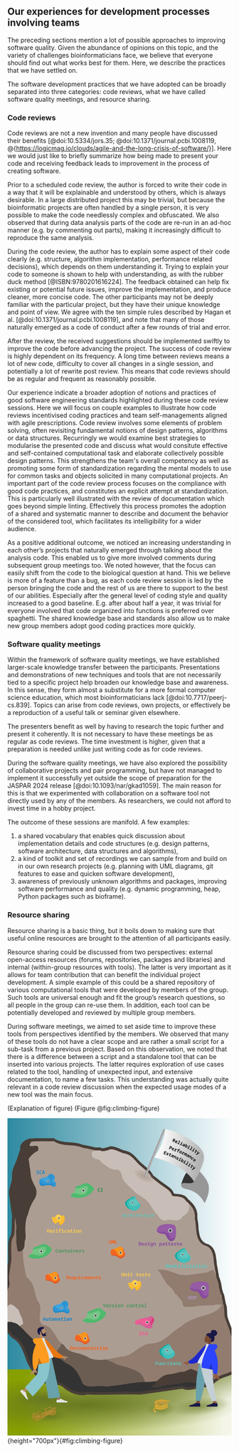 ## Our experiences for development processes involving teams ##

The preceding sections mention a lot of possible approaches to improving software quality.
Given the abundance of opinions on this topic, and the variety of challenges bioinformaticians face, we believe that everyone should find out what works best for them.
Here, we describe the practices that we have settled on.

The software development practices that we have adopted can be broadly separated into three categories: code reviews, what we have called software quality meetings, and resource sharing.

### Code reviews ###

Code reviews are not a new invention and many people have discussed their benefits [@doi:10.5334/jors.35; @doi:10.1371/journal.pcbi.1008119, @{https://logicmag.io/clouds/agile-and-the-long-crisis-of-software/}].
Here we would just like to briefly summarize how being made to present your code and receiving feedback leads to improvement in the process of creating software.

Prior to a scheduled code review, the author is forced to write their code in a way that it will be explainable and understood by others, which is always desirable.
In a large distributed project this may be trivial, but because the bioinformatic projects are often handled by a single person, it is very possible to make the code needlessly complex and obfuscated.
We also observed that during data analysis parts of the code are re-run in an ad-hoc manner (e.g. by commenting out parts), making it increasingly difficult to reproduce the same analysis.

During the code review, the author has to explain some aspect of their code clearly (e.g. structure, algorithm implementation, performance related decisions), which depends on them understanding it.
Trying to explain your code to someone is shown to help with understanding, as with the rubber duck method [@ISBN:9780201616224].
The feedback obtained can help fix existing or potential future issues, improve the implementation, and produce cleaner, more concise code.
The other participants may not be deeply familiar with the particular project, but they have their unique knowledge and point of view.
We agree with the ten simple rules described by Hagan et al. [@doi:10.1371/journal.pcbi.1008119], and note that many of those naturally emerged as a code of conduct after a few rounds of trial and error.

After the review, the received suggestions should be implemented swiftly to improve the code before advancing the project.
The success of code review is highly dependent on its frequency.
A long time between reviews means a lot of new code, difficulty to cover all changes in a single session, and potentially a lot of rewrite post review.
This means that code reviews should be as regular and frequent as reasonably possible.

Our experience indicate a broader adoption of notions and practices of good software engineering standards highlighted during these code review sessions.
Here we will focus on couple examples to illustrate how code reviews incentivised coding practices and team self-managements aligned with agile prescriptions.
Code review involves some elements of problem solving, often revisiting fundamental notions of design patterns, algorithms or data structures. 
Recurringly we would examine best strategies to modularise the presented code and discuss what would consitute effective and self-contained computational task and elaborate collectively possible design patterns.
This strengthens the team's overall competency as well as promoting some form of standardization regarding the mental models to use for common tasks and objects solicited in many computational projects.
An important part of the code review process focuses on the compliance with good code practices, and constitutes an explicit attempt at standardization. 
This is particularly well illustrated with the review of documentation which goes beyond simple linting. 
Effectively this process promotes the adoption of a shared and systematic manner to describe and document the behavior of the considered tool, which facilitates its intelligibility for a wider audience.

As a positive additional outcome, we noticed an increasing understanding in each other’s projects that naturally emerged through talking about the analysis code.
This enabled us to give more involved comments during subsequent group meetings too.
We noted however, that the focus can easily shift from the code to the biological question at hand.
This we believe is more of a feature than a bug, as each code review session is led by the person bringing the code and the rest of us are there to support to the best of our abilities.
Especially after the general level of coding style and quality increased to a good baseline.
E.g. after about half a year, it was trivial for everyone involved that code organized into functions is preferred over spaghetti.
The shared knowledge base and standards also allow us to make new group members adopt good coding practices more quickly.

### Software quality meetings ###

Within the framework of software quality meetings, we have established larger-scale knowledge transfer between the participants.
Presentations and demonstrations of new techniques and tools that are not necessarily tied to a specific project help broaden our knowledge base and awareness.
In this sense, they form almost a substitute for a more formal computer science education, which most bioinformaticians lack [@doi:10.7717/peerj-cs.839].
Topics can arise from code reviews, own projects, or effectively be a reproduction of a useful talk or seminar given elsewhere.

The presenters benefit as well by having to research the topic further and present it coherently.
It is not necessary to have these meetings be as regular as code reviews.
The time investment is higher, given that a preparation is needed unlike just writing code as for code reviews.

During the software quality meetings, we have also explored the possibility of collaborative projects and pair programming, but have not managed to implement it successfully yet outside the scope of preparation for the JASPAR 2024 release [@doi:10.1093/nar/gkad1059].
The main reason for this is that we experimented with collaboration on a software tool not directly used by any of the members.
As researchers, we could not afford to invest time in a hobby project.

The outcome of these sessions are manifold.
A few examples: 
1) a shared vocabulary that enables quick discussion about implementation details and code structures (e.g. design patterns, software architecture, data structures and algorithms), 
2) a kind of toolkit and set of recordings we can sample from and build on in our own research projects (e.g. planning with UML diagrams, git features to ease and quicken software development),
3) awareness of previously unknown algorithms and packages, improving software performance and quality (e.g. dynamic programming, heap, Python packages such as bioframe).

### Resource sharing ###

Resource sharing is a basic thing, but it boils down to making sure that useful online resources are brought to the attention of all participants easily.

Resource sharing could be discussed from two perspectives: external open-access resources (forums, repositories, packages and libraries) and internal (within-group resources with tools).
The latter is very important as it allows for team contribution that can benefit the individual project development.
A simple example of this could be a shared repository of various computational tools that were developed by members of the group.
Such tools are universal enough and fit the group’s research questions, so all people in the group can re-use them.
In addition, each tool can be potentially developed and reviewed by multiple group members. 

During software meetings, we aimed to set aside time to improve these tools from perspectives identified by the members.
We observed that many of these tools do not have a clear scope and are rather a small script for a sub-task from a previous project.
Based on this observation, we noted that there is a difference between a script and a standalone tool that can be inserted into various projects.
The latter requires exploration of use cases related to the tool, handling of unexpected input, and extensive documentation, to name a few tasks.
This understanding was actually quite relevant in a code review discussion when the expected usage modes of a new tool was the main focus.

(Explanation of figure)
(Figure @fig:climbing-figure)

![wall_climbing](content/images/wall_climbing.png "Wall climbing"){height="700px"}{#fig:climbing-figure}
